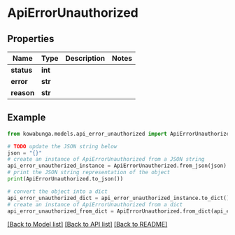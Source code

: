 # ApiErrorUnauthorized


## Properties

Name | Type | Description | Notes
------------ | ------------- | ------------- | -------------
**status** | **int** |  | 
**error** | **str** |  | 
**reason** | **str** |  | 

## Example

```python
from kowabunga.models.api_error_unauthorized import ApiErrorUnauthorized

# TODO update the JSON string below
json = "{}"
# create an instance of ApiErrorUnauthorized from a JSON string
api_error_unauthorized_instance = ApiErrorUnauthorized.from_json(json)
# print the JSON string representation of the object
print(ApiErrorUnauthorized.to_json())

# convert the object into a dict
api_error_unauthorized_dict = api_error_unauthorized_instance.to_dict()
# create an instance of ApiErrorUnauthorized from a dict
api_error_unauthorized_from_dict = ApiErrorUnauthorized.from_dict(api_error_unauthorized_dict)
```
[[Back to Model list]](../README.md#documentation-for-models) [[Back to API list]](../README.md#documentation-for-api-endpoints) [[Back to README]](../README.md)



